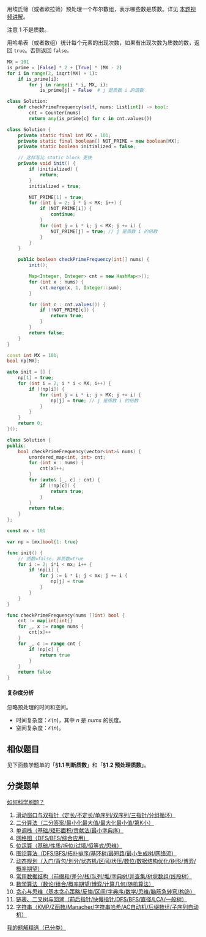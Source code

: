 用埃氏筛（或者欧拉筛）预处理一个布尔数组，表示哪些数是质数。详见 [本题视频讲解](https://www.bilibili.com/video/BV1GCNRzgEYp/)。

注意 $1$ 不是质数。

用哈希表（或者数组）统计每个元素的出现次数，如果有出现次数为质数的数，返回 $\texttt{true}$。否则返回 $\texttt{false}$。

```py [sol-Python3]
MX = 101
is_prime = [False] * 2 + [True] * (MX - 2)
for i in range(2, isqrt(MX) + 1):
    if is_prime[i]:
        for j in range(i * i, MX, i):
            is_prime[j] = False  # j 是质数 i 的倍数

class Solution:
    def checkPrimeFrequency(self, nums: List[int]) -> bool:
        cnt = Counter(nums)
        return any(is_prime[c] for c in cnt.values())
```

```java [sol-Java]
class Solution {
    private static final int MX = 101;
    private static final boolean[] NOT_PRIME = new boolean[MX];
    private static boolean initialized = false;

    // 这样写比 static block 更快
    private void init() {
        if (initialized) {
            return;
        }
        initialized = true;

        NOT_PRIME[1] = true;
        for (int i = 2; i * i < MX; i++) {
            if (NOT_PRIME[i]) {
                continue;
            }
            for (int j = i * i; j < MX; j += i) {
                NOT_PRIME[j] = true; // j 是质数 i 的倍数
            }
        }
    }

    public boolean checkPrimeFrequency(int[] nums) {
        init();

        Map<Integer, Integer> cnt = new HashMap<>();
        for (int x : nums) {
            cnt.merge(x, 1, Integer::sum);
        }

        for (int c : cnt.values()) {
            if (!NOT_PRIME[c]) {
                return true;
            }
        }
        return false;
    }
}
```

```cpp [sol-C++]
const int MX = 101;
bool np[MX];

auto init = [] {
    np[1] = true;
    for (int i = 2; i * i < MX; i++) {
        if (!np[i]) {
            for (int j = i * i; j < MX; j += i) {
                np[j] = true; // j 是质数 i 的倍数
            }
        }
    }
    return 0;
}();

class Solution {
public:
    bool checkPrimeFrequency(vector<int>& nums) {
        unordered_map<int, int> cnt;
        for (int x : nums) {
            cnt[x]++;
        }
        for (auto& [_, c] : cnt) {
            if (!np[c]) {
                return true;
            }
        }
        return false;
    }
};
```

```go [sol-Go]
const mx = 101

var np = [mx]bool{1: true}

func init() {
	// 质数=false，非质数=true
	for i := 2; i*i < mx; i++ {
		if !np[i] {
			for j := i * i; j < mx; j += i {
				np[j] = true
			}
		}
	}
}

func checkPrimeFrequency(nums []int) bool {
	cnt := map[int]int{}
	for _, x := range nums {
		cnt[x]++
	}
	for _, c := range cnt {
		if !np[c] {
			return true
		}
	}
	return false
}
```

#### 复杂度分析

忽略预处理的时间和空间。

- 时间复杂度：$\mathcal{O}(n)$，其中 $n$ 是 $\textit{nums}$ 的长度。
- 空间复杂度：$\mathcal{O}(n)$。

## 相似题目

见下面数学题单的「**§1.1 判断质数**」和「**§1.2 预处理质数**」。

## 分类题单

[如何科学刷题？](https://leetcode.cn/circle/discuss/RvFUtj/)

1. [滑动窗口与双指针（定长/不定长/单序列/双序列/三指针/分组循环）](https://leetcode.cn/circle/discuss/0viNMK/)
2. [二分算法（二分答案/最小化最大值/最大化最小值/第K小）](https://leetcode.cn/circle/discuss/SqopEo/)
3. [单调栈（基础/矩形面积/贡献法/最小字典序）](https://leetcode.cn/circle/discuss/9oZFK9/)
4. [网格图（DFS/BFS/综合应用）](https://leetcode.cn/circle/discuss/YiXPXW/)
5. [位运算（基础/性质/拆位/试填/恒等式/思维）](https://leetcode.cn/circle/discuss/dHn9Vk/)
6. [图论算法（DFS/BFS/拓扑排序/基环树/最短路/最小生成树/网络流）](https://leetcode.cn/circle/discuss/01LUak/)
7. [动态规划（入门/背包/划分/状态机/区间/状压/数位/数据结构优化/树形/博弈/概率期望）](https://leetcode.cn/circle/discuss/tXLS3i/)
8. [常用数据结构（前缀和/差分/栈/队列/堆/字典树/并查集/树状数组/线段树）](https://leetcode.cn/circle/discuss/mOr1u6/)
9. [数学算法（数论/组合/概率期望/博弈/计算几何/随机算法）](https://leetcode.cn/circle/discuss/IYT3ss/)
10. [贪心与思维（基本贪心策略/反悔/区间/字典序/数学/思维/脑筋急转弯/构造）](https://leetcode.cn/circle/discuss/g6KTKL/)
11. [链表、二叉树与回溯（前后指针/快慢指针/DFS/BFS/直径/LCA/一般树）](https://leetcode.cn/circle/discuss/K0n2gO/)
12. [字符串（KMP/Z函数/Manacher/字符串哈希/AC自动机/后缀数组/子序列自动机）](https://leetcode.cn/circle/discuss/SJFwQI/)

[我的题解精选（已分类）](https://github.com/EndlessCheng/codeforces-go/blob/master/leetcode/SOLUTIONS.md)
